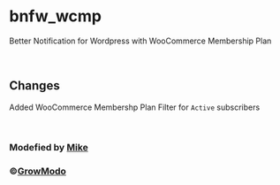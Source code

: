 # bnfw_wcmp
Better Notification for Wordpress with WooCommerce Membership Plan

<br/>

## Changes

Added WooCommerce Membershp Plan Filter for `Active` subscribers

<br/>

### Modefied by [Mike](https://github.com/mikesaraus)

### ©[GrowModo](https://growmodo.com)
